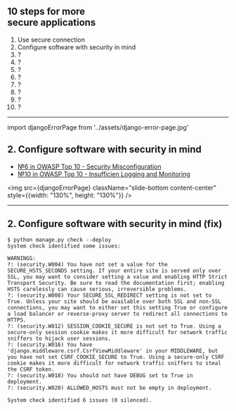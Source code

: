 <!-- classes: ten-steps -->

## 10 steps for more<br />secure applications

<ol>
    <li>Use secure connection</li>
    <li className="active">Configure software with security in mind</li>
    <li>?</li>
    <li>?</li>
    <li>?</li>
    <li>?</li>
    <li>?</li>
    <li>?</li>
    <li>?</li>
    <li>?</li>
</ol>

<!-- note
Let's talk about configuration. It is also seem like an obvious thing to do,
but this vulnerability is listed in top 10 vulnerabilities for years,
and it is pretty important topic to talk about.
-->
---

<!-- sectionTitle: Software Configuration -->

import djangoErrorPage from '../assets/django-error-page.jpg'

## 2. Configure software with security in mind

- [№6 in OWASP Top 10 - Security Misconfiguration](https://owasp.org/www-project-top-ten/OWASP_Top_Ten_2017/Top_10-2017_A6-Security_Misconfiguration)
- [№10 in OWASP Top 10 - Insufficien Logging and Monitoring](https://owasp.org/www-project-top-ten/OWASP_Top_Ten_2017/Top_10-2017_A10-Insufficient_Logging%252526Monitoring)

<img src={djangoErrorPage} className="slide-bottom content-center" style={{width: "130%", height: "130%"}} />

<!-- note

But first, you can see two links to the OWASP top 10. What is it?

https://owasp.org/www-project-top-ten/

OWASP - short for Open Web Application Security Project.
It is a nonprofit foundation that research and publish 10 most common security vulnerabilities in Web Applications.
And in this year 2020 we have 2 vulnerabilities that, at least in my mind, connected to each other.
One is misconfiguration and another is insufficient monitoring which basically means that
your system was not configured to alert you about suspicious activities - in other words you won't know
when you were hacked.

So, talking about misconfiguration - on the screenshot you see a Django debug page, it
intended for local development and shows lots of information:
- Python version, Django version, Path to the application on your server

This is intended for the local environment, and super helpful for developer. 

I hope that it is clear, that with this information the attacket at least can Open
django releases page, and look for a simple vulnerabilities that can be performed on Django
sites with verison lower than listed here. How do we fix that?
-->

---

## 2. Configure software with security in mind (fix)

```console
$ python manage.py check --deploy
System check identified some issues:

WARNINGS:
?: (security.W004) You have not set a value for the SECURE_HSTS_SECONDS setting. If your entire site is served only over SSL, you may want to consider setting a value and enabling HTTP Strict Transport Security. Be sure to read the documentation first; enabling HSTS carelessly can cause serious, irreversible problems.
?: (security.W008) Your SECURE_SSL_REDIRECT setting is not set to True. Unless your site should be available over both SSL and non-SSL connections, you may want to either set this setting True or configure a load balancer or reverse-proxy server to redirect all connections to HTTPS.
?: (security.W012) SESSION_COOKIE_SECURE is not set to True. Using a secure-only session cookie makes it more difficult for network traffic sniffers to hijack user sessions.
?: (security.W016) You have 'django.middleware.csrf.CsrfViewMiddleware' in your MIDDLEWARE, but you have not set CSRF_COOKIE_SECURE to True. Using a secure-only CSRF cookie makes it more difficult for network traffic sniffers to steal the CSRF token.
?: (security.W018) You should not have DEBUG set to True in deployment.
?: (security.W020) ALLOWED_HOSTS must not be empty in deployment.

System check identified 6 issues (0 silenced).
```

<!-- note

One simplest thing that we can do, and what (for example) Django is providing to
us out of the box - is a deploy system check.

We can see on this slide the output of this check.
With the command `python manage.py check --deploy` Django will run a set of
security checks and report you with things that you need to pay attention to.

But configuring software and servers is a much broader topic, which cannot fit
into this presentation. The only advice here is to read carefuly sonftware confguration
manuals and regularly checking that indeed conftware is configured properly.
-->